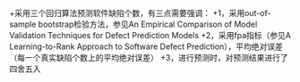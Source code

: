 +采用三个回归算法预测软件缺陷个数，有三点需要强调：
 +1，采用out-of-sample bootstrap检验方法，参见An Empirical Comparison of Model Validation Techniques for Defect Prediction Models
 +2，采用fpa指标（参见A Learning-to-Rank Approach to Software Defect Prediction），平均绝对误差（每一个真实缺陷个数上的平均绝对误差）
 +3，进行预测时，对预测结果进行了四舍五入
